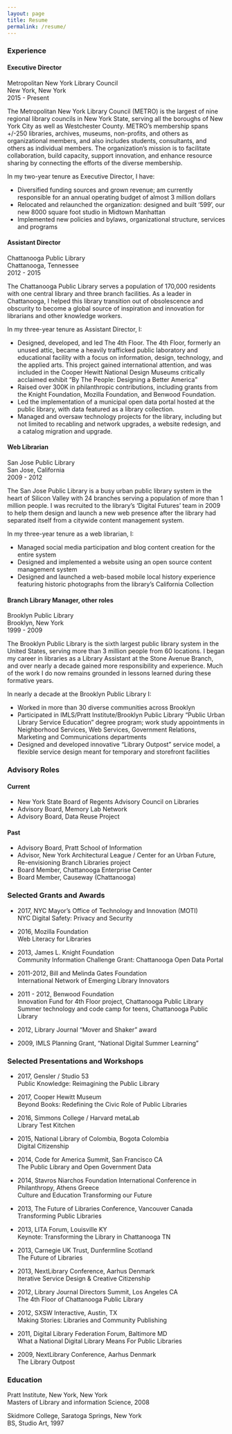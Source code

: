```yaml
---
layout: page
title: Resume
permalink: /resume/
---
```


### Experience


#### Executive Director
Metropolitan New York Library Council  
New York, New York  
2015 - Present  

The Metropolitan New York Library Council (METRO) is the largest of nine regional library councils in New York State, serving all the boroughs of New York City as well as Westchester County. METRO’s membership spans +/-250 libraries, archives, museums, non-profits, and others as organizational members, and also includes students, consultants, and others as individual members. The organization’s mission is to facilitate collaboration, build capacity, support innovation, and enhance resource sharing by connecting the efforts of the diverse membership.

In my two-year tenure as Executive Director, I have:  
* Diversified funding sources and grown revenue; am currently responsible for an annual operating budget of almost 3 million dollars
* Relocated and relaunched the organization: designed and built ‘599’, our new 8000 square foot studio in Midtown Manhattan
* Implemented new policies and bylaws, organizational structure, services and programs

 
#### Assistant Director
Chattanooga Public Library  
Chattanooga, Tennessee  
2012 - 2015  

The Chattanooga Public Library serves a population of 170,000 residents with one central library and three branch facilities. As a leader in Chattanooga, I helped this library transition out of obsolescence and obscurity to become a global source of inspiration and innovation for librarians and other knowledge workers.

In my three-year tenure as Assistant Director, I:  
* Designed, developed, and led The 4th Floor. The 4th Floor, formerly an unused attic, became a heavily trafficked public laboratory and educational facility with a focus on information, design, technology, and the applied arts. This project gained international attention, and was included in the Cooper Hewitt National Design Museums critically acclaimed exhibit “By The People: Designing a Better America”
* Raised over 300K in philanthropic contributions, including grants from the Knight Foundation, Mozilla Foundation, and Benwood Foundation.
* Led the implementation of a municipal open data portal hosted at the public library, with data featured as a library collection.
* Managed and oversaw technology projects for the library, including but not limited to recabling and network upgrades, a website redesign, and a catalog migration and upgrade.


#### Web Librarian
San Jose Public Library  
San Jose, California  
2009 - 2012  

The San Jose Public Library is a busy urban public library system in the heart of Silicon Valley with 24 branches serving a population of more than 1 million people. I was recruited to the library’s ‘Digital Futures’ team in 2009 to help them design and launch a new web presence after the library had separated itself from a citywide content management system.

In my three-year tenure as a web librarian, I:  
* Managed social media participation and blog content creation for the entire system
* Designed and implemented a website using an open source content management system
* Designed and launched a web-based mobile local history experience featuring historic photographs from the library’s California Collection

#### Branch Library Manager, other roles
Brooklyn Public Library  
Brooklyn, New York  
1999 - 2009  

The Brooklyn Public Library is the sixth largest public library system in the United States, serving more than 3 million people from 60 locations. I began my career in libraries as a Library Assistant at the Stone Avenue Branch, and over nearly a decade gained more responsibility and experience. Much of the work I do now remains grounded in lessons learned during these formative years.

In nearly a decade at the Brooklyn Public Library I:  
* Worked in more than 30 diverse communities across Brooklyn
* Participated in IMLS/Pratt Institute/Brooklyn Public Library “Public Urban Library Service Education” degree program; work study appointments in Neighborhood Services, Web Services, Government Relations, Marketing and Communications departments
* Designed and developed innovative “Library Outpost” service model, a flexible service design meant for temporary and storefront facilities


### Advisory Roles 
#### Current
* New York State Board of Regents Advisory Council on Libraries
* Advisory Board, Memory Lab Network
* Advisory Board, Data Reuse Project

#### Past
* Advisory Board, Pratt School of Information	
* Advisor, New York Architectural League / Center for an Urban Future, Re-envisioning Branch Libraries project 
* Board Member, Chattanooga Enterprise Center				
* Board Member, Causeway (Chattanooga)


### Selected Grants and Awards
* 2017, NYC Mayor’s Office of Technology and Innovation (MOTI)  
NYC Digital Safety: Privacy and Security 

* 2016, Mozilla Foundation  
Web Literacy for Libraries

* 2013, James L. Knight Foundation  
Community Information Challenge Grant: Chattanooga Open Data Portal

* 2011-2012, Bill and Melinda Gates Foundation  
International Network of Emerging Library Innovators

* 2011 - 2012, Benwood Foundation  
Innovation Fund for 4th Floor project, Chattanooga Public Library  
Summer technology and code camp for teens, Chattanooga Public Library

* 2012, Library Journal “Mover and Shaker” award

* 2009, IMLS Planning Grant, “National Digital Summer Learning”	


### Selected Presentations and Workshops
* 2017, Gensler / Studio 53  
Public Knowledge: Reimagining the Public Library

* 2017, Cooper Hewitt Museum  
Beyond Books: Redefining the Civic Role of Public Libraries

* 2016, Simmons College / Harvard metaLab  
Library Test Kitchen

* 2015, National Library of Colombia, Bogota Colombia  
Digital Citizenship

* 2014, Code for America Summit, San Francisco CA  
The Public Library and Open Government Data

* 2014, Stavros Niarchos Foundation International Conference in Philanthropy, Athens Greece  
Culture and Education Transforming our Future

* 2013, The Future of Libraries Conference, Vancouver Canada  
Transforming Public Libraries

* 2013, LITA Forum, Louisville KY  
Keynote: Transforming the Library in Chattanooga TN

* 2013, Carnegie UK Trust, Dunfermline Scotland  
The Future of Libraries

* 2013, NextLibrary Conference, Aarhus Denmark  
Iterative Service Design & Creative Citizenship

* 2012, Library Journal Directors Summit, Los Angeles CA  
The 4th Floor of Chattanooga Public Library

* 2012, SXSW Interactive, Austin, TX  
Making Stories: Libraries and Community Publishing

* 2011, Digital Library Federation Forum, Baltimore MD  
What a National Digital Library Means For Public Libraries

* 2009, NextLibrary Conference, Aarhus Denmark  
The Library Outpost

### Education
Pratt Institute, New York, New York   
Masters of Library and information Science, 2008

Skidmore College, Saratoga Springs, New York   
BS, Studio Art, 1997





